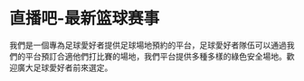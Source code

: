 # 直播吧-最新篮球赛事

我們是一個專為足球愛好者提供足球場地預約的平台，足球愛好者隊伍可以通過我們的平台預訂合適他們打比賽的場地，我們平台提供多種多樣的綠色安全場地。歡迎廣大足球愛好者前來選定。


